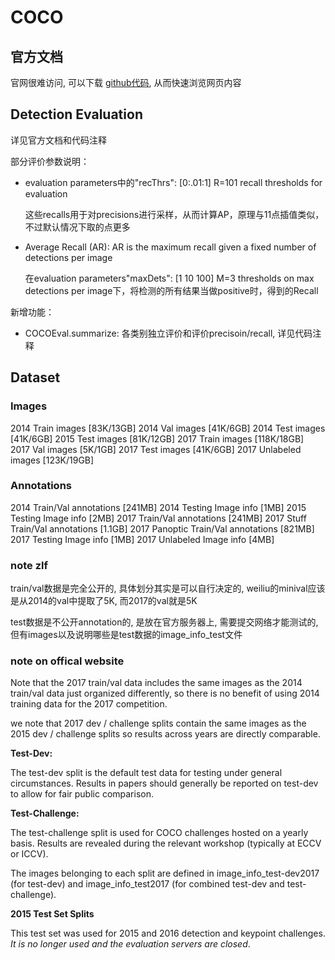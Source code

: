 # COCO

## 官方文档

官网很难访问, 可以下载 [github代码](https://github.com/cocodataset/cocodataset.github.io), 从而快速浏览网页内容

## Detection Evaluation

详见官方文档和代码注释

部分评价参数说明：

- evaluation parameters中的"recThrs": [0:.01:1] R=101 recall thresholds for evaluation

  这些recalls用于对precisions进行采样，从而计算AP，原理与11点插值类似，不过默认情况下取的点更多

- Average Recall (AR): AR is the maximum recall given a fixed number of detections per image

  在evaluation parameters"maxDets": [1 10 100] M=3 thresholds on max detections per image下，将检测的所有结果当做positive时，得到的Recall

新增功能：

- COCOEval.summarize: 各类别独立评价和评价precisoin/recall, 详见代码注释

## Dataset

### Images

2014 Train images [83K/13GB]
2014 Val images [41K/6GB]
2014 Test images [41K/6GB]
2015 Test images [81K/12GB]
2017 Train images [118K/18GB]
2017 Val images [5K/1GB]
2017 Test images [41K/6GB]
2017 Unlabeled images [123K/19GB]

### Annotations

2014 Train/Val annotations [241MB]
2014 Testing Image info [1MB]
2015 Testing Image info [2MB]
2017 Train/Val annotations [241MB]
2017 Stuff Train/Val annotations [1.1GB]
2017 Panoptic Train/Val annotations [821MB]
2017 Testing Image info [1MB]
2017 Unlabeled Image info [4MB]

### note zlf

train/val数据是完全公开的, 具体划分其实是可以自行决定的, weiliu的minival应该是从2014的val中提取了5K, 而2017的val就是5K

test数据是不公开annotation的, 是放在官方服务器上, 需要提交网络才能测试的, 但有images以及说明哪些是test数据的image_info_test文件

### note on offical website

Note that the 2017 train/val data includes the same images as the 2014 train/val data just organized differently, so there is no benefit of using 2014 training data for the 2017 competition.

we note that 2017 dev / challenge splits contain the same images as the 2015 dev / challenge splits so results across years are directly comparable.

**Test-Dev:**

The test-dev split is the default test data for testing under general circumstances. Results in papers should generally be reported on test-dev to allow for fair public comparison. 

**Test-Challenge:**

The test-challenge split is used for COCO challenges hosted on a yearly basis. Results are revealed during the relevant workshop (typically at ECCV or ICCV). 

The images belonging to each split are defined in image_info_test-dev2017 (for test-dev) and image_info_test2017 (for combined test-dev and test-challenge).

**2015 Test Set Splits**

This test set was used for 2015 and 2016 detection and keypoint challenges. *It is no longer used and the evaluation servers are closed*.